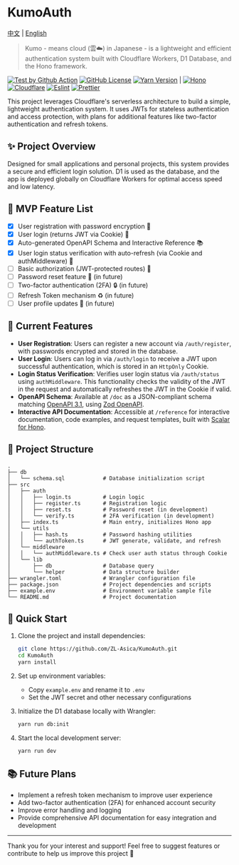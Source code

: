 # KumoAuth

[中文](./README.md) | [English](./README_EN.md)

> Kumo - means cloud (雲☁️) in Japanese - is a lightweight and efficient authentication system built with Cloudflare Workers, D1 Database, and the Hono framework.

[![Test by Github Action][github-test-badge]][github-test-link]
[![GitHub License][license-badge]][license-link]
[![Yarn Version][yarn-badge]][yarn-link] |
[![Hono][hono-badge]][hono-link]
[![Cloudflare][cloudflare-badge]][cloudflare-link]
[![Eslint][eslint-badge]][eslint-link]
[![Prettier][prettier-badge]][prettier-link]

This project leverages Cloudflare's serverless architecture to build a simple, lightweight authentication system. It uses JWTs for stateless authentication and access protection, with plans for additional features like two-factor authentication and refresh tokens.

## ✨ Project Overview

Designed for small applications and personal projects, this system provides a secure and efficient login solution. D1 is used as the database, and the app is deployed globally on Cloudflare Workers for optimal access speed and low latency.

## 🎯 MVP Feature List

- [x] User registration with password encryption 📝
- [x] User login (returns JWT via Cookie) 🔑
- [x] Auto-generated OpenAPI Schema and Interactive Reference 📚
- [x] User login status verification with auto-refresh (via Cookie and authMiddleware) 🔄
- [ ] Basic authorization (JWT-protected routes) 🔐
- [ ] Password reset feature 🔄 (in future)
- [ ] Two-factor authentication (2FA) 🔒 (in future)
- [ ] Refresh Token mechanism ♻️ (in future)
- [ ] User profile updates 👤 (in future)

## 📜 Current Features

- **User Registration**: Users can register a new account via `/auth/register`, with passwords encrypted and stored in the database.
- **User Login**: Users can log in via `/auth/login` to receive a JWT upon successful authentication, which is stored in an `HttpOnly` Cookie.
- **Login Status Verification**: Verifies user login status via `/auth/status` using `authMiddleware`. This functionality checks the validity of the JWT in the request and automatically refreshes the JWT in the Cookie if valid.
- **OpenAPI Schema**: Available at `/doc` as a JSON-compliant schema matching [OpenAPI 3.1](https://spec.openapis.org/oas/v3.1.0.html), using [Zod OpenAPI](https://hono.dev/examples/zod-openapi).
- **Interactive API Documentation**: Accessible at `/reference` for interactive documentation, code examples, and request templates, built with [Scalar for Hono](https://github.com/scalar/scalar/blob/main/packages/hono-api-reference/README.md).

## 📂 Project Structure

```plaintext
.
├── db
│   └── schema.sql            # Database initialization script
├── src
│   ├── auth
│   │   ├── login.ts          # Login logic
│   │   ├── register.ts       # Registration logic
│   │   ├── reset.ts          # Password reset (in development)
│   │   └── verify.ts         # 2FA verification (in development)
│   ├── index.ts              # Main entry, initializes Hono app
│   └── utils
│   │   ├── hash.ts           # Password hashing utilities
│   │   └── authToken.ts      # JWT generate, validate, and refresh
│   └── middleware
│   │   └── authMiddleware.ts # Check user auth status through Cookie
│   └── lib
│       ├── db                # Database query
│       └── helper            # Data structure builder
├── wrangler.toml             # Wrangler configuration file
├── package.json              # Project dependencies and scripts
├── example.env               # Environment variable sample file
└── README.md                 # Project documentation
```

## 🚀 Quick Start

1. Clone the project and install dependencies:

   ```bash
   git clone https://github.com/ZL-Asica/KumoAuth.git
   cd KumoAuth
   yarn install
   ```

2. Set up environment variables:

   - Copy `example.env` and rename it to `.env`
   - Set the JWT secret and other necessary configurations

3. Initialize the D1 database locally with Wrangler:

   ```bash
   yarn run db:init
   ```

4. Start the local development server:

   ```bash
   yarn run dev
   ```

## 📚 Future Plans

- Implement a refresh token mechanism to improve user experience
- Add two-factor authentication (2FA) for enhanced account security
- Improve error handling and logging
- Provide comprehensive API documentation for easy integration and development

---

Thank you for your interest and support! Feel free to suggest features or contribute to help us improve this project 🙌

<!-- Badge Links -->

[github-test-badge]: https://img.shields.io/github/actions/workflow/status/ZL-Asica/KumoAuth/auto-test.yml?logo=github&label=Test
[license-badge]: https://img.shields.io/github/license/ZL-Asica/KumoAuth
[yarn-badge]: https://img.shields.io/github/package-json/packageManager/ZL-Asica/KumoAuth?label=&logo=yarn&logoColor=fff
[hono-badge]: https://img.shields.io/badge/Hono-E36002?logo=hono&logoColor=fff
[cloudflare-badge]: https://img.shields.io/badge/Cloudflare-F38020?logo=Cloudflare&logoColor=white
[eslint-badge]: https://img.shields.io/badge/eslint-4B32C3?logo=eslint&logoColor=white
[prettier-badge]: https://img.shields.io/badge/Prettier-F7B93E?logo=Prettier&logoColor=white

<!-- Badge URL Links -->

[github-test-link]: https://github.com/ZL-Asica/KumoAuth/actions/workflows/auto-test.yml
[license-link]: https://github.com/ZL-Asica/KumoAuth?tab=GPL-3.0-1-ov-file#readme
[yarn-link]: https://yarnpkg.com/
[hono-link]: https://hono.dev/
[cloudflare-link]: https://www.cloudflare.com/
[eslint-link]: https://eslint.org/
[prettier-link]: https://prettier.io/
